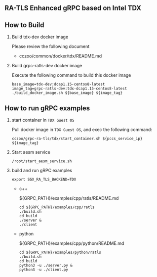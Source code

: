 ## RA-TLS Enhanced gRPC based on Intel TDX

## How to Build

1. Build tdx-dev docker image

    Please review the following document

    - cczoo/common/docker/tdx/README.md

2. Build grpc-ratls-dev docker image

    Execute the following command to build this docker image

    ```
    base_image=tdx-dev:dcap1.15-centos8-latest
    image_tag=grpc-ratls-dev:tdx-dcap1.15-centos8-latest
    ./build_docker_image.sh ${base_image} ${image_tag}
    ```

## How to run gRPC examples

1. start container in `TDX Guest OS`

    Pull docker image in `TDX Guest OS`, and exec the following command:

    ```
    cczoo/grpc-ra-tls/tdx/start_container.sh ${pccs_service_ip} ${image_tag}
    ```

2. Start aesm service

    ```
    /root/start_aesm_service.sh
    ```

3. build and run gRPC examples

    ```
    export SGX_RA_TLS_BACKEND=TDX
    ```

    - c++

        ${GRPC_PATH}/examples/cpp/ratls/README.md

        ```
        cd ${GRPC_PATH}/examples/cpp/ratls
        ./build.sh
        cd build
        ./server &
        ./client
        ```

    - python

         ${GRPC_PATH}/examples/cpp/python/README.md

        ```
        cd ${GRPC_PATH}/examples/python/ratls
        ./build.sh
        cd build
        python3 -u ./server.py &
        python3 -u ./client.py
        ```
